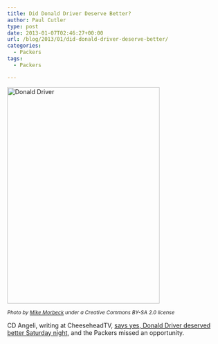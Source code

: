 ```yaml
---
title: Did Donald Driver Deserve Better?
author: Paul Cutler
type: post
date: 2013-01-07T02:46:27+00:00
url: /blog/2013/01/did-donald-driver-deserve-better/
categories:
  - Packers
tags:
  - Packers

---
```

[<img src="https://i2.wp.com/farm8.staticflickr.com/7152/6481872689_e58d56cf2d.jpg?resize=352%2C500" width="352" height="500" alt="Donald Driver" data-recalc-dims="1" />][1]
  
_<small>Photo by <a href="http://www.flickr.com/photos/mikemorbeck/">Mike Morbeck</a> under a Creative Commons BY-SA 2.0 license</small>_

CD Angeli, writing at CheeseheadTV, [says yes, Donald Driver deserved better Saturday night,][2] and the Packers missed an opportunity.

 [1]: http://www.flickr.com/photos/mikemorbeck/6481872689/ "Donald Driver by Mike Morbeck, on Flickr"
 [2]: http://cheeseheadtv.com/blog/yes-donald-deserved-better?utm_source=feedburner&utm_medium=feed&utm_campaign=Feed%3A+CheeseheadTv+%28Cheesehead+TV%29